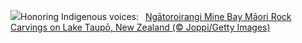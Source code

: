 ![](https://www.bing.com/th?id=OHR.MaoriRock_EN-US6499689741_UHD.jpg&w=1000)Honoring Indigenous voices:&nbsp;&ensp;[Ngātoroirangi Mine Bay Māori Rock Carvings on Lake Taupō, New Zealand (© Joppi/Getty Images)](https://www.bing.com/th?id=OHR.MaoriRock_EN-US6499689741_UHD.jpg)
<br><br/>

